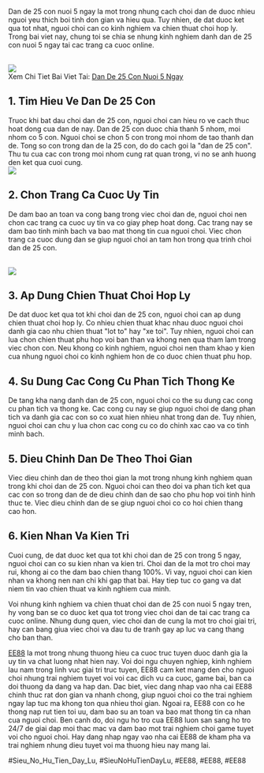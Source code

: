<p>Dan de 25 con nuoi 5 ngay la mot trong nhung cach choi dan de duoc nhieu nguoi yeu thich boi tinh don gian va hieu qua. Tuy nhien, de dat duoc ket qua tot nhat, nguoi choi can co kinh nghiem va chien thuat choi hop ly. Trong bai viet nay, chung toi se chia se nhung kinh nghiem danh dan de 25 con nuoi 5 ngay tai cac trang ca cuoc online.</p><br><img src="https://ee88vn.wiki/wp-content/uploads/2025/04/Uu-diem-cua-phuong-phap-dan-de-25-con-nuoi-5-ngay.png"></br>
Xem Chi Tiet Bai Viet Tai: <a href="https://ee88vn.wiki/dan-de-25-con-nuoi-5-ngay/">Dan De 25 Con Nuoi 5 Ngay</a><h2>1. Tim Hieu Ve Dan De 25 Con</h2><p>Truoc khi bat dau choi dan de 25 con, nguoi choi can hieu ro ve cach thuc hoat dong cua dan de nay. Dan de 25 con duoc chia thanh 5 nhom, moi nhom co 5 con. Nguoi choi se chon 5 con trong moi nhom de tao thanh dan de. Tong so con trong dan de la 25 con, do do cach goi la "dan de 25 con". Thu tu cua cac con trong moi nhom cung rat quan trong, vi no se anh huong den ket qua cuoi cung.<br><img src="https://ee88vn.wiki/wp-content/uploads/2025/04/Dan-De-25-Con-Nuoi-5-Ngay-Bi-Quyet-Danh-De-Hieu-Qua.png"></br><h2>2. Chon Trang Ca Cuoc Uy Tin</h2><p>De dam bao an toan va cong bang trong viec choi dan de, nguoi choi nen chon cac trang ca cuoc uy tin va co giay phep hoat dong. Cac trang nay se dam bao tinh minh bach va bao mat thong tin cua nguoi choi. Viec chon trang ca cuoc dung dan se giup nguoi choi an tam hon trong qua trinh choi dan de 25 con.</p><br><img src="https://ee88vn.wiki/wp-content/uploads/2025/04/Dan-de-25-con-nuoi-5-ngay-la-gi.png"></br><h2>3. Ap Dung Chien Thuat Choi Hop Ly</h2><p>De dat duoc ket qua tot khi choi dan de 25 con, nguoi choi can ap dung chien thuat choi hop ly. Co nhieu chien thuat khac nhau duoc nguoi choi danh gia cao nhu chien thuat "lot to" hay "xe toi". Tuy nhien, nguoi choi can lua chon chien thuat phu hop voi ban than va khong nen qua tham lam trong viec chon con. Neu khong co kinh nghiem, nguoi choi nen tham khao y kien cua nhung nguoi choi co kinh nghiem hon de co duoc chien thuat phu hop.<h2>4. Su Dung Cac Cong Cu Phan Tich Thong Ke</h2><p>De tang kha nang danh dan de 25 con, nguoi choi co the su dung cac cong cu phan tich va thong ke. Cac cong cu nay se giup nguoi choi de dang phan tich va danh gia cac con so co xuat hien nhieu nhat trong dan de. Tuy nhien, nguoi choi can chu y lua chon cac cong cu co do chinh xac cao va co tinh minh bach.</p><h2>5. Dieu Chinh Dan De Theo Thoi Gian</h2><p>Viec dieu chinh dan de theo thoi gian la mot trong nhung kinh nghiem quan trong khi choi dan de 25 con. Nguoi choi can theo doi va phan tich ket qua cac con so trong dan de de dieu chinh dan de sao cho phu hop voi tinh hinh thuc te. Viec dieu chinh dan de se giup nguoi choi co co hoi chien thang cao hon.<h2>6. Kien Nhan Va Kien Tri</h2><p>Cuoi cung, de dat duoc ket qua tot khi choi dan de 25 con trong 5 ngay, nguoi choi can co su kien nhan va kien tri. Choi dan de la mot tro choi may rui, khong ai co the dam bao chien thang 100%. Vi vay, nguoi choi can kien nhan va khong nen nan chi khi gap that bai. Hay tiep tuc co gang va dat niem tin vao chien thuat va kinh nghiem cua minh.</p><p>Voi nhung kinh nghiem va chien thuat choi dan de 25 con nuoi 5 ngay tren, hy vong ban se co duoc ket qua tot trong viec choi dan de tai cac trang ca cuoc online. Nhung dung quen, viec choi dan de cung la mot tro choi giai tri, hay can bang giua viec choi va dau tu de tranh gay ap luc va cang thang cho ban than.</p><p><a href="https://ee88vn.wiki/">EE88</a> la mot trong nhung thuong hieu ca cuoc truc tuyen duoc danh gia la uy tin va chat luong nhat hien nay. Voi doi ngu chuyen nghiep, kinh nghiem lau nam trong linh vuc giai tri truc tuyen, EE88 cam ket mang den cho nguoi choi nhung trai nghiem tuyet voi voi cac dich vu ca cuoc, game bai, ban ca doi thuong da dang va hap dan. Dac biet, viec dang nhap vao nha cai EE88 chinh thuc rat don gian va nhanh chong, giup nguoi choi co the trai nghiem ngay lap tuc ma khong ton qua nhieu thoi gian. Ngoai ra, EE88 con co he thong nap rut tien toi uu, dam bao su an toan va bao mat thong tin ca nhan cua nguoi choi. Ben canh do, doi ngu ho tro cua EE88 luon san sang ho tro 24/7 de giai dap moi thac mac va dam bao mot trai nghiem choi game tuyet voi cho nguoi choi. Hay dang nhap ngay vao nha cai EE88 de kham pha va trai nghiem nhung dieu tuyet voi ma thuong hieu nay mang lai.</p>
#Sieu_No_Hu_Tien_Day_Lu, #SieuNoHuTienDayLu, #EE88, #EE88, #EE88
